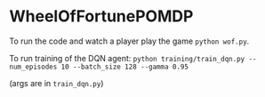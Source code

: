 # WheelOfFortunePOMDP

To run the code and watch a player play the game `python wof.py`.

To run training of the DQN agent:
`python training/train_dqn.py --num_episodes 10 --batch_size 128 --gamma 0.95`

(args are in `train_dqn.py`)